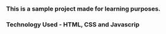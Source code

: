 ### This is a sample project made for learning purposes.
### Technology Used - HTML, CSS and Javascrip